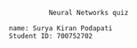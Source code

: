                                 Neural Networks quiz

                      name: Surya Kiran Podapati
                      Student ID: 700752702
